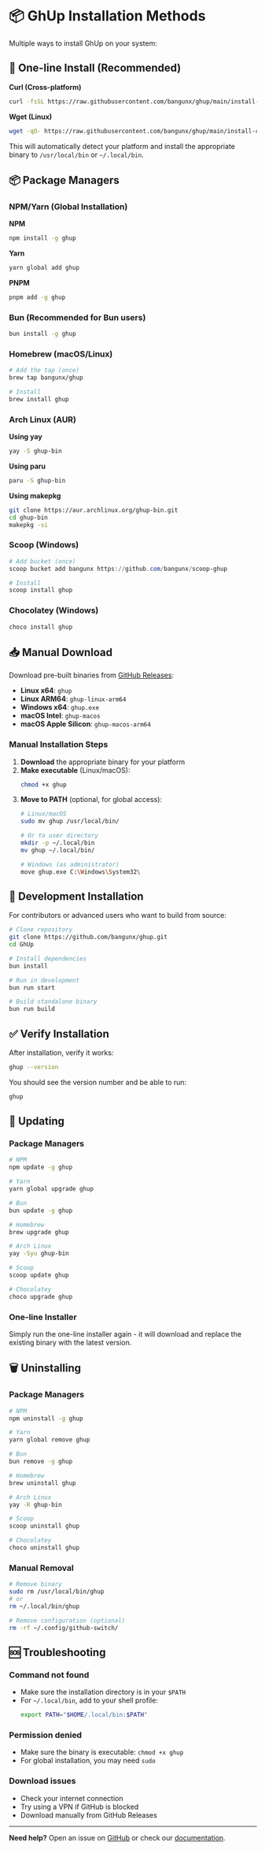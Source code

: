 # 📦 GhUp Installation Methods

Multiple ways to install GhUp on your system:

## 🚀 One-line Install (Recommended)

**Curl (Cross-platform)**
```bash
curl -fsSL https://raw.githubusercontent.com/bangunx/ghup/main/install-curl.sh | bash
```

**Wget (Linux)**
```bash
wget -qO- https://raw.githubusercontent.com/bangunx/ghup/main/install-curl.sh | bash
```

This will automatically detect your platform and install the appropriate binary to `/usr/local/bin` or `~/.local/bin`.

## 📦 Package Managers

### NPM/Yarn (Global Installation)

**NPM**
```bash
npm install -g ghup
```

**Yarn**
```bash
yarn global add ghup
```

**PNPM**
```bash
pnpm add -g ghup
```

### Bun (Recommended for Bun users)

```bash
bun install -g ghup
```

### Homebrew (macOS/Linux)

```bash
# Add the tap (once)
brew tap bangunx/ghup

# Install
brew install ghup
```

### Arch Linux (AUR)

**Using yay**
```bash
yay -S ghup-bin
```

**Using paru**
```bash
paru -S ghup-bin
```

**Using makepkg**
```bash
git clone https://aur.archlinux.org/ghup-bin.git
cd ghup-bin
makepkg -si
```

### Scoop (Windows)

```powershell
# Add bucket (once)
scoop bucket add bangunx https://github.com/bangunx/scoop-ghup

# Install
scoop install ghup
```

### Chocolatey (Windows)

```powershell
choco install ghup
```

## 📥 Manual Download

Download pre-built binaries from [GitHub Releases](https://github.com/bangunx/ghup/releases/latest):

- **Linux x64**: `ghup`
- **Linux ARM64**: `ghup-linux-arm64`
- **Windows x64**: `ghup.exe`
- **macOS Intel**: `ghup-macos`
- **macOS Apple Silicon**: `ghup-macos-arm64`

### Manual Installation Steps

1. **Download** the appropriate binary for your platform
2. **Make executable** (Linux/macOS):
   ```bash
   chmod +x ghup
   ```
3. **Move to PATH** (optional, for global access):
   ```bash
   # Linux/macOS
   sudo mv ghup /usr/local/bin/
   
   # Or to user directory
   mkdir -p ~/.local/bin
   mv ghup ~/.local/bin/
   
   # Windows (as administrator)
   move ghup.exe C:\Windows\System32\
   ```

## 🔧 Development Installation

For contributors or advanced users who want to build from source:

```bash
# Clone repository
git clone https://github.com/bangunx/ghup.git
cd GhUp

# Install dependencies
bun install

# Run in development
bun run start

# Build standalone binary
bun run build
```

## ✅ Verify Installation

After installation, verify it works:

```bash
ghup --version
```

You should see the version number and be able to run:

```bash
ghup
```

## 🔄 Updating

### Package Managers
```bash
# NPM
npm update -g ghup

# Yarn
yarn global upgrade ghup

# Bun
bun update -g ghup

# Homebrew
brew upgrade ghup

# Arch Linux
yay -Syu ghup-bin

# Scoop
scoop update ghup

# Chocolatey
choco upgrade ghup
```

### One-line Installer
Simply run the one-line installer again - it will download and replace the existing binary with the latest version.

## 🗑️ Uninstalling

### Package Managers
```bash
# NPM
npm uninstall -g ghup

# Yarn
yarn global remove ghup

# Bun
bun remove -g ghup

# Homebrew
brew uninstall ghup

# Arch Linux
yay -R ghup-bin

# Scoop
scoop uninstall ghup

# Chocolatey
choco uninstall ghup
```

### Manual Removal
```bash
# Remove binary
sudo rm /usr/local/bin/ghup
# or
rm ~/.local/bin/ghup

# Remove configuration (optional)
rm -rf ~/.config/github-switch/
```

## 🆘 Troubleshooting

### Command not found
- Make sure the installation directory is in your `$PATH`
- For `~/.local/bin`, add to your shell profile:
  ```bash
  export PATH="$HOME/.local/bin:$PATH"
  ```

### Permission denied
- Make sure the binary is executable: `chmod +x ghup`
- For global installation, you may need `sudo`

### Download issues
- Check your internet connection
- Try using a VPN if GitHub is blocked
- Download manually from GitHub Releases

---

**Need help?** Open an issue on [GitHub](https://github.com/bangunx/ghup/issues) or check our [documentation](https://github.com/bangunx/ghup).
